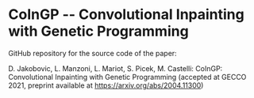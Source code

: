 # CoInGP -- Convolutional Inpainting with Genetic Programming

GitHub repository for the source code of the paper:

D. Jakobovic, L. Manzoni, L. Mariot, S. Picek, M. Castelli: CoInGP: Convolutional Inpainting with Genetic Programming (accepted at GECCO 2021, preprint available at https://arxiv.org/abs/2004.11300)
